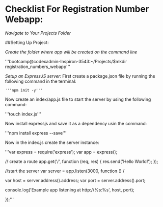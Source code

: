 # Checklist For Registration Number Webapp:

*Navigate to Your Projects Folder*

##Setting Up Project:

*Create the folder where app will be created on the command line*

'''bootcamp@codexadmin-Inspiron-3543:~/Projects/$mkdir registration_numbers_webapp'''

*Setup an ExpressJS server:*
  First create a package.json file by running the following command in the terminal:

    '''npm init -y'''

  Now create an index/app.js file to start the server by using the following command:

  '''touch index.js'''

  Now install expressjs and save it as a dependency usin the command:

  '''npm install express --save'''

  Now in the index.js create the server instance:

  '''var express = require('express');
  var app = express();

  // create a route
  app.get('/', function (req, res) {
 res.send('Hello World!');
 });

 //start the server
  var server = app.listen(3000, function () {

  var host = server.address().address;
  var port = server.address().port;

 console.log('Example app listening at http://%s:%s', host, port);

});'''
